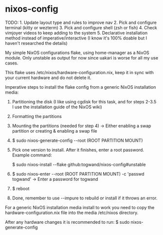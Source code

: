 # nixos-config

TODO:
    1. Update layout type and rules to improve nav 
    2. Pick and configure terminal (kitty or wezterm)
    3. Pick and configure shell (zsh or fish)
    4. Check vimjoyer videos to keep adding to the system
    5. Declarative installation method instead of imperative/interactive (I know it's 100% doable but I haven't researched the details)

My simple NixOS configurations flake, using home-manager as a NixOS module. Only unstable as output for now since uakari is worse for all my use cases.

This flake uses /etc/nixos/hardware-configuration.nix, keep it in sync with your current hardware and do not delete it.

Imperative steps to install the flake config from a generic NixOS installation media:

1. Partitioning the disk (I like using cgdisk for this task, and for steps 2-3.5 I use the installation guide of the NixOS wiki)
2. Formatting the partitions
3. Mounting the partitions (needed for step 4) -> Either enabling a swap partition or creating & enabling a swap file 

4. $ sudo nixos-generate-config --root (ROOT PARTITION MOUNT)
5. Pick one version to install. After it finishes, enter a root password. Example command:
    
    $ sudo nixos-install --flake github:togwand/nixos-config#unstable

6. $ sudo nixos-enter --root (ROOT PARTITION MOUNT) -c 'passwd togwand' -> Enter a password for togwand

7. $ reboot
8. Done, remember to use --impure to rebuild or install if it throws an error. 

For a generic NixOS installation media install to work you need to copy the hardware-configuration.nix file into the media /etc/nixos directory.

After any hardware changes it is recommended to run: $ sudo nixos-generate-config
